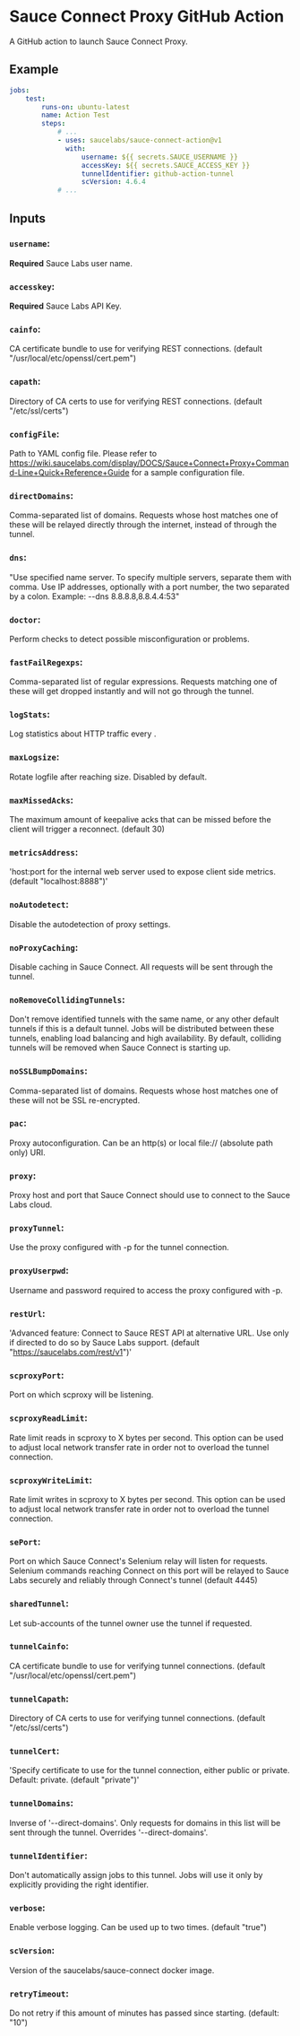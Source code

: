 # Sauce Connect Proxy GitHub Action

A GitHub action to launch Sauce Connect Proxy.

## Example

```yaml
jobs:
    test:
        runs-on: ubuntu-latest
        name: Action Test
        steps:
            # ...
            - uses: saucelabs/sauce-connect-action@v1
              with:
                  username: ${{ secrets.SAUCE_USERNAME }}
                  accessKey: ${{ secrets.SAUCE_ACCESS_KEY }}
                  tunnelIdentifier: github-action-tunnel
                  scVersion: 4.6.4
            # ...
```

## Inputs

### `username`:

**Required** Sauce Labs user name.

### `accesskey`:

**Required** Sauce Labs API Key.

### `cainfo`:

CA certificate bundle to use for verifying REST connections. (default "/usr/local/etc/openssl/cert.pem")

### `capath`:

Directory of CA certs to use for verifying REST connections. (default "/etc/ssl/certs")

### `configFile`:

Path to YAML config file. Please refer to https://wiki.saucelabs.com/display/DOCS/Sauce+Connect+Proxy+Command-Line+Quick+Reference+Guide for a sample configuration file.

### `directDomains`:

Comma-separated list of domains. Requests whose host matches one of these will be relayed directly through the internet, instead of through the tunnel.

### `dns`:

"Use specified name server. To specify multiple servers, separate them with comma. Use IP addresses, optionally with a port number, the two separated by a colon. Example: --dns 8.8.8.8,8.8.4.4:53"

### `doctor`:

Perform checks to detect possible misconfiguration or problems.

### `fastFailRegexps`:

Comma-separated list of regular expressions. Requests matching one of these will get dropped instantly and will not go through the tunnel.

### `logStats`:

Log statistics about HTTP traffic every <seconds>.

### `maxLogsize`:

Rotate logfile after reaching <bytes> size. Disabled by default.

### `maxMissedAcks`:

The maximum amount of keepalive acks that can be missed before the client will trigger a reconnect. (default 30)

### `metricsAddress`:

'host:port for the internal web server used to expose client side metrics. (default "localhost:8888")'

### `noAutodetect`:

Disable the autodetection of proxy settings.

### `noProxyCaching`:

Disable caching in Sauce Connect. All requests will be sent through the tunnel.

### `noRemoveCollidingTunnels`:

Don't remove identified tunnels with the same name, or any other default tunnels if this is a default tunnel. Jobs will be distributed between these tunnels, enabling load balancing and high availability. By default, colliding tunnels will be removed when Sauce Connect is starting up.

### `noSSLBumpDomains`:

Comma-separated list of domains. Requests whose host matches one of these will not be SSL re-encrypted.

### `pac`:

Proxy autoconfiguration. Can be an http(s) or local file:// (absolute path only) URI.

### `proxy`:

Proxy host and port that Sauce Connect should use to connect to the Sauce Labs cloud.

### `proxyTunnel`:

Use the proxy configured with -p for the tunnel connection.

### `proxyUserpwd`:

Username and password required to access the proxy configured with -p.

### `restUrl`:

'Advanced feature: Connect to Sauce REST API at alternative URL. Use only if directed to do so by Sauce Labs support. (default "https://saucelabs.com/rest/v1")'

### `scproxyPort`:

Port on which scproxy will be listening.

### `scproxyReadLimit`:

Rate limit reads in scproxy to X bytes per second. This option can be used to adjust local network transfer rate in order not to overload the tunnel connection.

### `scproxyWriteLimit`:

Rate limit writes in scproxy to X bytes per second. This option can be used to adjust local network transfer rate in order not to overload the tunnel connection.

### `sePort`:

Port on which Sauce Connect's Selenium relay will listen for requests. Selenium commands reaching Connect on this port will be relayed to Sauce Labs securely and reliably through Connect's tunnel (default 4445)

### `sharedTunnel`:

Let sub-accounts of the tunnel owner use the tunnel if requested.

### `tunnelCainfo`:

CA certificate bundle to use for verifying tunnel connections. (default "/usr/local/etc/openssl/cert.pem")

### `tunnelCapath`:

Directory of CA certs to use for verifying tunnel connections. (default "/etc/ssl/certs")

### `tunnelCert`:

'Specify certificate to use for the tunnel connection, either public or private. Default: private. (default "private")'

### `tunnelDomains`:

Inverse of '--direct-domains'. Only requests for domains in this list will be sent through the tunnel. Overrides '--direct-domains'.

### `tunnelIdentifier`:

Don't automatically assign jobs to this tunnel. Jobs will use it only by explicitly providing the right identifier.

### `verbose`:

Enable verbose logging. Can be used up to two times. (default "true")

### `scVersion`:

Version of the saucelabs/sauce-connect docker image.

### `retryTimeout`:

Do not retry if this amount of minutes has passed since starting. (default: "10")

